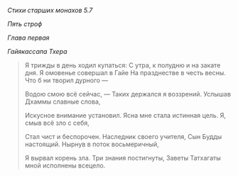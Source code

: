 *Стихи старших монахов 5\.7*

*Пять строф*

*Глава первая*

*Гайякассапа Тхера*

> Я трижды в день ходил купаться:
> С утра, к полудню и на закате дня\.
> Я омовенье совершал в Гайе
> На празднестве в честь весны\.
> Что б ни творил дурного —
>
> Водою смою всё сейчас, —
> Таких держался я воззрений\.
> Услышав Дхаммы славные слова,
>
> Искусное внимание установил\.
> Ясна мне стала истинная цель\.
> Я, смыв всё зло с себя,
>
> Стал чист и беспорочен\.
> Наследник своего учителя,
> Сын Будды настоящий\.
> Нырнув в поток восьмеричный,
>
> Я вырвал корень зла\.
> Три знания постигнуты,
> Заветы Татхагаты мной исполнены всецело\.